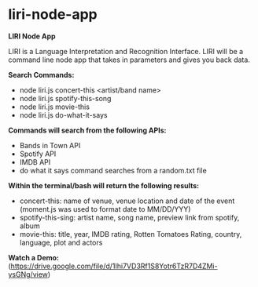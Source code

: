 # liri-node-app
**LIRI Node App**

LIRI is a Language Interpretation and Recognition Interface. LIRI will be a command line node app that takes in parameters and gives you back data.

**Search Commands:**
* node  liri.js  concert-this  <artist/band name>
* node  liri.js  spotify-this-song  <song title>
* node  liri.js  movie-this  <movie title>
* node  liri.js  do-what-it-says

**Commands will search from the following APIs:**
* Bands in Town API
* Spotify API
* IMDB API
* do what it says command searches from a random.txt file

**Within the terminal/bash will return the following results:**
* concert-this: name of venue, venue location and date of the event (moment.js was used to format date to MM/DD/YYY)
* spotify-this-sing: artist name, song name, preview link from spotify, album
* movie-this: title, year, IMDB rating, Rotten Tomatoes Rating, country, language, plot and actors

**Watch a Demo:**
(https://drive.google.com/file/d/1Ihi7VD3Rf1S8Yotr6TzR7D4ZMi-ysGNg/view)





